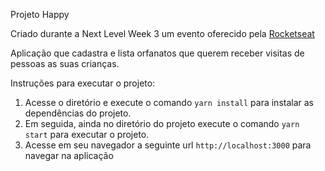 Projeto Happy

Criado durante a Next Level Week 3 um evento oferecido pela [Rocketseat](https://rocketseat.com.br/)

Aplicação que cadastra e lista orfanatos que querem receber visitas de pessoas as suas crianças.

Instruções para executar o projeto:

1. Acesse o diretório e execute o comando `yarn install` para instalar as dependências do projeto.
2. Em seguida, ainda no diretório do projeto execute o comando `yarn start` para executar o projeto.
3. Acesse em seu navegador a seguinte url `http://localhost:3000` para navegar na aplicação